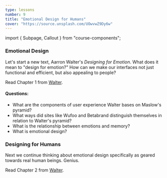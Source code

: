 ```yaml
---
type: lessons
number: 9
title: "Emotional Design for Humans"
cover: "https://source.unsplash.com/UOwvwZ9Dy6w"
---
```

import { Subpage, Callout } from "course-components";

<Subpage slug="emotional-design">

### Emotional Design

Let's start a new text, Aarron Walter's *Designing for Emotion*. What does it mean to "design for emotion?" How can we make our interfaces not just functional and efficient, but also appealing to people?

<Callout lead={true} color="alternate">

Read Chapter 1 from [Walter][walter].

</Callout>

#### Questions:

* What are the components of user experience Walter bases on Maslow's pyramid?
* What ways did sites like Wufoo and Betabrand distinguish themselves in relation to Walter's pyramid?
* What is the relationship between emotions and memory?
* What is emotional design?

</Subpage>
<Subpage slug="designing-for-humans">

### Designing for Humans

Next we continue thinking about emotional design specifically as geared towards real human beings. Genius.

<Callout lead={true} color="alternate">

Read Chapter 2 from [Walter][walter].

</Callout>

</Subpage>

[walter]: https://learning.oreilly.com/library/view/designing-for-emotion/9780133052954/
